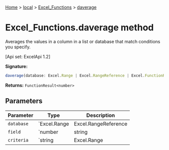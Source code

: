 [Home](./index) &gt; [local](local.md) &gt; [Excel\_Functions](local.excel_functions.md) &gt; [daverage](local.excel_functions.daverage.md)

# Excel\_Functions.daverage method

Averages the values in a column in a list or database that match conditions you specify. 

 \[Api set: ExcelApi 1.2\]

**Signature:**
```javascript
daverage(database: Excel.Range | Excel.RangeReference | Excel.FunctionResult<any>, field: number | string | Excel.Range | Excel.RangeReference | Excel.FunctionResult<any>, criteria: string | Excel.Range | Excel.RangeReference | Excel.FunctionResult<any>): FunctionResult<number>;
```
**Returns:** `FunctionResult<number>`

## Parameters

|  Parameter | Type | Description |
|  --- | --- | --- |
|  `database` | `Excel.Range | Excel.RangeReference | Excel.FunctionResult<any>` |  |
|  `field` | `number | string | Excel.Range | Excel.RangeReference | Excel.FunctionResult<any>` |  |
|  `criteria` | `string | Excel.Range | Excel.RangeReference | Excel.FunctionResult<any>` |  |

